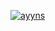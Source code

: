 [![ayyns](https://circleci.com/gh/ayyns/Sports.svg?style=svg)](https://circleci.com/gh/ayyns/SportsApp)
